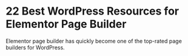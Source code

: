 # 22 Best WordPress Resources for Elementor Page Builder
Elementor page builder has quickly become one of the top-rated page builders for WordPress. 

 